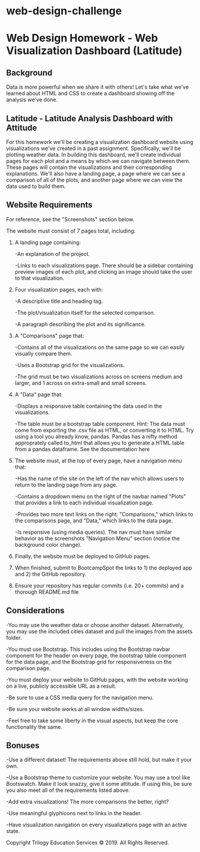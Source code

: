 # web-design-challenge

# Web Design Homework - Web Visualization Dashboard (Latitude)

## Background
Data is more powerful when we share it with others! Let's take what we've learned about HTML and CSS to create a dashboard showing off the analysis we've done.

## Latitude - Latitude Analysis Dashboard with Attitude
For this homework we'll be creating a visualization dashboard website using visualizations we've created in a past assignment. Specifically, we'll be plotting weather data.
In building this dashboard, we'll create individual pages for each plot and a means by which we can navigate between them. These pages will contain the visualizations and their corresponding explanations. We'll also have a landing page, a page where we can see a comparison of all of the plots, and another page where we can view the data used to build them.

## Website Requirements
For reference, see the "Screenshots" section below.

The website must consist of 7 pages total, including:

1. A landing page containing:

      -An explanation of the project.

      -Links to each visualizations page. There should be a sidebar containing preview images of each plot, and clicking an image should take the user to that visualization.

2. Four visualization pages, each with:

      -A descriptive title and heading tag.

      -The plot/visualization itself for the selected comparison.

      -A paragraph describing the plot and its significance.

3. A "Comparisons" page that:

      -Contains all of the visualizations on the same page so we can easily visually compare them.

      -Uses a Bootstrap grid for the visualizations.

      -The grid must be two visualizations across on screens medium and larger, and 1 across on extra-small and small screens.
  

4. A "Data" page that:

      -Displays a responsive table containing the data used in the visualizations.

      -The table must be a bootstrap table component. Hint: The data must come from exporting the .csv file as HTML, or converting it to HTML. Try using a tool you already know, pandas. Pandas has a nifty method approprately called to_html that allows you to generate a HTML table from a pandas dataframe. See the documentation here


5. The website must, at the top of every page, have a navigation menu that:

    -Has the name of the site on the left of the nav which allows users to return to the landing page from any page.

    -Contains a dropdown menu on the right of the navbar named "Plots" that provides a link to each individual visualization page.

    -Provides two more text links on the right: "Comparisons," which links to the comparisons page, and "Data," which links to the data page.

    -Is responsive (using media queries). The nav must have similar behavior as the screenshots "Navigation Menu" section (notice the background color change).


6. Finally, the website must be deployed to GitHub pages.

7. When finished, submit to BootcampSpot the links to 1) the deployed app and 2) the GitHub repository.

8. Ensure your repository has regular commits (i.e. 20+ commits) and a thorough README.md file

## Considerations

-You may use the weather data or choose another dataset. Alternatively, you may use the included cities dataset and pull the images from the assets folder.

-You must use Bootstrap. This includes using the Bootstrap navbar component for the header on every page, the bootstrap table component for the data page, and the Bootstrap grid for responsiveness on the comparison page.

-You must deploy your website to GitHub pages, with the website working on a live, publicly accessible URL as a result.

-Be sure to use a CSS media query for the navigation menu.

-Be sure your website works at all window widths/sizes.

-Feel free to take some liberty in the visual aspects, but keep the core functionality the same.

## Bonuses
-Use a different dataset! The requirements above still hold, but make it your own.

-Use a Bootstrap theme to customize your website. You may use a tool like Bootswatch. Make it look snazzy, give it some attitude. If using this, be sure you also meet all of the requirements listed above.

-Add extra visualizations! The more comparisons the better, right?

-Use meaningful glyphicons next to links in the header.

-Have visualization navigation on every visualizations page with an active state. 


Copyright
Trilogy Education Services © 2019. All Rights Reserved.
